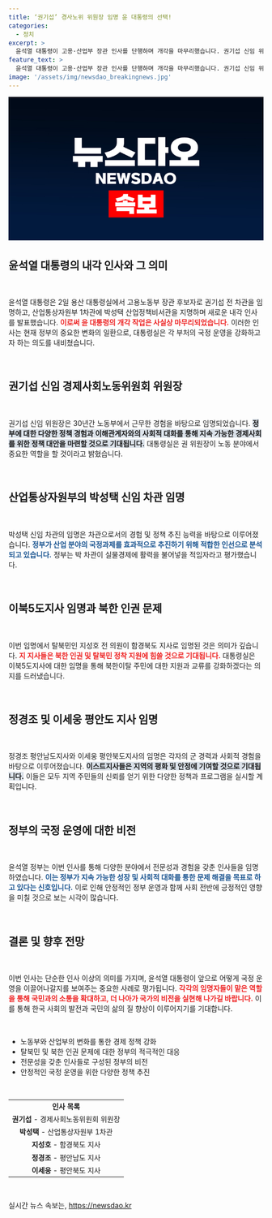 ```yaml
---
title: ‘권기섭’ 경사노위 위원장 임명 윤 대통령의 선택!
categories:
  - 정치
excerpt: >
  윤석열 대통령이 고용·산업부 장관 인사를 단행하며 개각을 마무리했습니다. 권기섭 신임 위원장과 박성택 차관이 새로운 혁신을 이끌고, 탈북민 출신 지성호 지사가 북한 인권에 앞장설 것으로 기대됩니다. 클릭해서 자세히 알아보세요!
feature_text: >
  윤석열 대통령이 고용·산업부 장관 인사를 단행하며 개각을 마무리했습니다. 권기섭 신임 위원장과 박성택 차관이 새로운 혁신을 이끌고, 탈북민 출신 지성호 지사가 북한 인권에 앞장설 것으로 기대됩니다. 클릭해서 자세히 알아보세요!
image: '/assets/img/newsdao_breakingnews.jpg'
---
```


<p><img src="/assets/img/newsdao_breakingnews.jpg" alt="bookingtag 속보" /></p>

<h2 data-ke-size="size26">윤석열 대통령의 내각 인사와 그 의미</h2>

<p data-ke-size="size16">&nbsp;</p>

<p>윤석열 대통령은 2일 용산 대통령실에서 고용노동부 장관 후보자로 권기섭 전 차관을 임명하고, 산업통상자원부 1차관에 박성택 산업정책비서관을 지명하며 새로운 내각 인사를 발표했습니다. <b><span style="color: #ee2323;">이로써 윤 대통령의 개각 작업은 사실상 마무리되었습니다.</span></b> 이러한 인사는 현재 정부의 중요한 변화의 일환으로, 대통령실은 각 부처의 국정 운영을 강화하고자 하는 의도를 내비쳤습니다. </p>

<p data-ke-size="size16">&nbsp;</p>

<h2 data-ke-size="size26">권기섭 신임 경제사회노동위원회 위원장</h2>

<p data-ke-size="size16">&nbsp;</p>

<p>권기섭 신임 위원장은 30년간 노동부에서 근무한 경험을 바탕으로 임명되었습니다. <b><span style="background-color: #21538527;">정부에 대한 다양한 정책 경험과 이해관계자와의 사회적 대화를 통해 지속 가능한 경제사회를 위한 정책 대안을 마련할 것으로 기대됩니다.</span></b> 대통령실은 권 위원장이 노동 분야에서 중요한 역할을 할 것이라고 밝혔습니다. </p>

<p data-ke-size="size16">&nbsp;</p>

<h2 data-ke-size="size26">산업통상자원부의 박성택 신임 차관 임명</h2>

<p data-ke-size="size16">&nbsp;</p>

<p>박성택 신임 차관의 임명은 차관으로서의 경험 및 정책 추진 능력을 바탕으로 이루어졌습니다. <b><span style="color: #1a5490;">정부가 산업 분야의 국정과제를 효과적으로 추진하기 위해 적합한 인선으로 분석되고 있습니다.</span></b> 정부는 박 차관이 실물경제에 활력을 불어넣을 적임자라고 평가했습니다. </p>

<p data-ke-size="size16">&nbsp;</p>

<h2 data-ke-size="size26">이북5도지사 임명과 북한 인권 문제</h2>

<p data-ke-size="size16">&nbsp;</p>

<p>이번 임명에서 탈북민인 지성호 전 의원이 함경북도 지사로 임명된 것은 의미가 깊습니다. <b><span style="color: #ee2323;">지 지사들은 북한 인권 및 탈북민 정착 지원에 힘쓸 것으로 기대됩니다.</span></b> 대통령실은 이북5도지사에 대한 임명을 통해 북한이탈 주민에 대한 지원과 교류를 강화하겠다는 의지를 드러냈습니다. </p>

<p data-ke-size="size16">&nbsp;</p>

<h2 data-ke-size="size26">정경조 및 이세웅 평안도 지사 임명</h2>

<p data-ke-size="size16">&nbsp;</p>

<p>정경조 평안남도지사와 이세웅 평안북도지사의 임명은 각자의 군 경력과 사회적 경험을 바탕으로 이루어졌습니다. <b><span style="background-color: #21538527;">이스트지사들은 지역의 평화 및 안정에 기여할 것으로 기대됩니다.</span></b> 이들은 모두 지역 주민들의 신뢰를 얻기 위한 다양한 정책과 프로그램을 실시할 계획입니다. </p>

<p data-ke-size="size16">&nbsp;</p>

<h2 data-ke-size="size26">정부의 국정 운영에 대한 비전</h2>

<p data-ke-size="size16">&nbsp;</p>

<p>윤석열 정부는 이번 인사를 통해 다양한 분야에서 전문성과 경험을 갖춘 인사들을 임명하였습니다. <b><span style="color: #1a5490;">이는 정부가 지속 가능한 성장 및 사회적 대화를 통한 문제 해결을 목표로 하고 있다는 신호입니다.</span></b> 이로 인해 안정적인 정부 운영과 함께 사회 전반에 긍정적인 영향을 미칠 것으로 보는 시각이 많습니다.</p>

<p data-ke-size="size16">&nbsp;</p>

<h2 data-ke-size="size26">결론 및 향후 전망</h2>

<p data-ke-size="size16">&nbsp;</p>

<p>이번 인사는 단순한 인사 이상의 의미를 가지며, 윤석열 대통령이 앞으로 어떻게 국정 운영을 이끌어나갈지를 보여주는 중요한 사례로 평가됩니다. <b><span style="color: #ee2323;">각각의 임명자들이 맡은 역할을 통해 국민과의 소통을 확대하고, 더 나아가 국가의 비전을 실현해 나가길 바랍니다.</span></b> 이를 통해 한국 사회의 발전과 국민의 삶의 질 향상이 이루어지기를 기대합니다. </p>

<p data-ke-size="size16">&nbsp;</p>

<ul>
    <li>노동부와 산업부의 변화를 통한 경제 정책 강화</li>
    <li>탈북민 및 북한 인권 문제에 대한 정부의 적극적인 대응</li>
    <li>전문성을 갖춘 인사들로 구성된 정부의 비전</li>
    <li>안정적인 국정 운영을 위한 다양한 정책 추진</li>
</ul>

<p data-ke-size="size16">&nbsp;</p>

<table>
    <tr>
        <td style="text-align: center; height: 17px;"><b>인사 목록</b></td>
    </tr>
    <tr>
        <td style="text-align: center; height: 17px;"><b>권기섭</b> - 경제사회노동위원회 위원장</td>
    </tr>
    <tr>
        <td style="text-align: center; height: 17px;"><b>박성택</b> - 산업통상자원부 1차관</td>
    </tr>
    <tr>
        <td style="text-align: center; height: 17px;"><b>지성호</b> - 함경북도 지사</td>
    </tr>
    <tr>
        <td style="text-align: center; height: 17px;"><b>정경조</b> - 평안남도 지사</td>
    </tr>
    <tr>
        <td style="text-align: center; height: 17px;"><b>이세웅</b> - 평안북도 지사</td>
    </tr>
</table>

<p data-ke-size="size16">&nbsp;</p>
실시간 뉴스 속보는, <a href="https://newsdao.kr" rel="dofollow">https://newsdao.kr</a>


